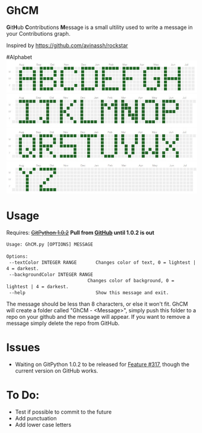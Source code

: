 # GhCM

**G**it**H**ub **C**ontributions **M**essage is a small ultility used to write a message in your Contributions graph.

Inspired by https://github.com/avinassh/rockstar

#Alphabet
![a-h](images/sample1.jpg)
![i-p](images/sample2.jpg)
![q-x](images/sample3.jpg)
![yz](images/sample4.jpg)

# Usage
Requires: ~~[GitPython 1.0.2](https://github.com/gitpython-developers/GitPython)~~ **Pull from [GitHub](https://github.com/gitpython-developers/GitPython) until 1.0.2 is out**

	Usage: GhCM.py [OPTIONS] MESSAGE

	Options:
  	 --textColor INTEGER RANGE       Changes color of text, 0 = lightest | 4 = darkest.
 	 --backgroundColor INTEGER RANGE
                                  Changes color of background, 0 = lightest | 4 = darkest.
  	 --help                          Show this message and exit.

The message should be less than 8 characters, or else it won't fit. GhCM will create a folder called "GhCM - \<Message\>", simply push this folder to a repo on your github and the message will appear. If you want to remove a message simply delete the repo from GitHub.

# Issues
 * Waiting on GitPython 1.0.2 to be released for [Feature #317](https://github.com/gitpython-developers/GitPython/pull/317), though the current version on GitHub works.

# To Do:
  * Test if possible to commit to the future
  * Add punctuation
  * Add lower case letters
